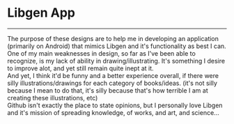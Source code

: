 # Libgen App
<hr>
The purpose of these designs are to help me in developing an application (primarily on Android) that mimics Libgen and it's functionality as best I can.
<br>
One of my main weaknesses in design, so far as I've been able to recognize, is my lack of ability in drawing/illustrating. It's something I desire to improve alot, and yet still remain quite inept at it. 
<br>
And yet, I think it'd be funny and a better experience overall, if there were silly illustrations/drawings for each category of books/ideas. (it's not silly because I mean to do that, it's silly because that's how terrible I am at creating these illustrations, etc) 
<br>
Github isn't exactly the place to state opinions, but I personally love Libgen and it's mission of spreading knowledge, of works, and art, and science... 


